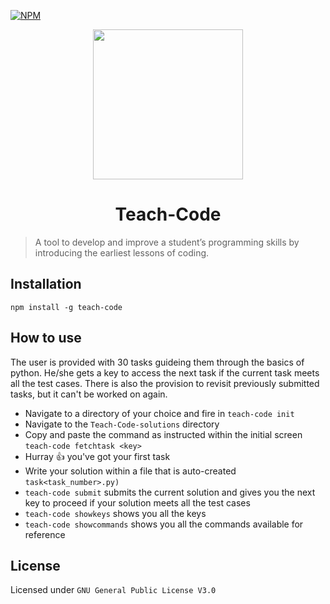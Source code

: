 [![NPM](https://nodei.co/npm/teach-code.png)](https://nodei.co/npm/teach-code/)

<p align="center">
  <img src="https://i.imgur.com/BuMZB6C.png" width="240" height="240">
  <h1 align="center">Teach-Code</h1>
</p>

> A tool to develop and improve a student’s programming skills by introducing the earliest lessons of coding.

## Installation

`npm install -g teach-code`

## How to use

The user is provided with 30 tasks guideing them through the basics of python. He/she gets a key to access the next task if the current task meets all the test cases. There is also the provision to revisit previously submitted tasks, but it can't be worked on again.

- Navigate to a directory of your choice and fire in `teach-code init`
- Navigate to the `Teach-Code-solutions` directory
- Copy and paste the command as instructed within the initial screen `teach-code fetchtask <key>`
- Hurray :+1: you've got your first task
- Write your solution within a file that is auto-created `task<task_number>.py)`
- `teach-code submit` submits the current solution and gives you the next key to proceed if your solution meets all the test cases
- `teach-code showkeys` shows you all the keys 
- `teach-code showcommands` shows you all the commands available for reference

## License

Licensed under `GNU General Public License V3.0`

